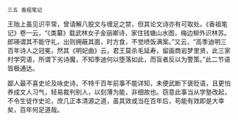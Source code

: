     三五 香祖笔记 

   王贻上虽见识平常，曾请解八股文与缠足之禁，但其论文诗亦有可取处。《香祖笔记》卷一云，“《类纂》载武林女子金丽卿诗，家住钱塘山水图，梅边柳外识林苏。郎瑛谓其不能守礼，出则拥蔽其面，时方食，不觉喷饭满案。”又云，“高季迪明三百年诗人之冠冕，然其《明妃曲》云，君王莫杀毛延寿，留画商岩梦里贤，此三家村学究语，所谓下劣诗魔，不知季迪何以堕落如此，而盲者反以为警策。”此二节语皆极通达。

   鄙人最不喜史论及咏史诗，不特千百年前事不能详知，未便武断下褒贬语，且更怕养成文人习气，轻易裁判别人，以刻薄为能，非细故也。窃意此事当从学塾改起，不令生徒作史论，庶几正本清源之道，虽其效或当在百年后，苟能有效即是大幸矣，百年何足道哉。

